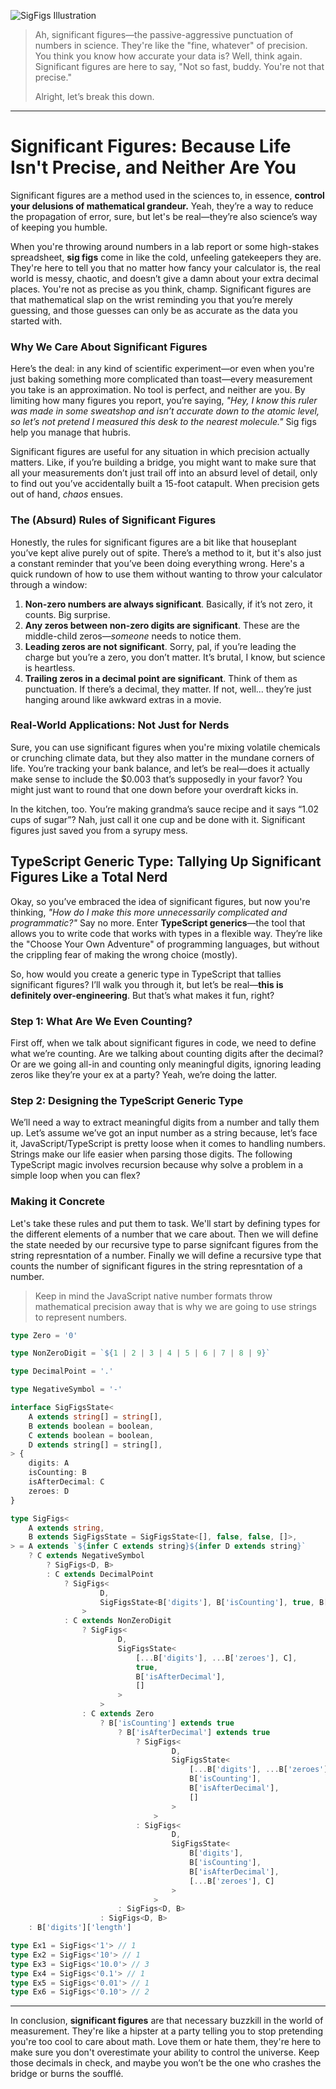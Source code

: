 ![SigFigs Illustration](https://storage.googleapis.com/hox-io-blog-assets/2024-09-15-sig-figs.webp)

> Ah, significant figures—the passive-aggressive punctuation of numbers in
> science. They're like the "fine, whatever" of precision. You think you know
> how accurate your data is? Well, think again. Significant figures are here to
> say, "Not so fast, buddy. You're not that precise."
>
> Alright, let’s break this down.

---

# Significant Figures: Because Life Isn't Precise, and Neither Are You

Significant figures are a method used in the sciences to, in essence, **control
your delusions of mathematical grandeur.** Yeah, they’re a way to reduce the
propagation of error, sure, but let's be real—they’re also science’s way of
keeping you humble.

When you're throwing around numbers in a lab report or some high-stakes
spreadsheet, **sig figs** come in like the cold, unfeeling gatekeepers they are.
They're here to tell you that no matter how fancy your calculator is, the real
world is messy, chaotic, and doesn’t give a damn about your extra decimal
places. You're not as precise as you think, champ. Significant figures are that
mathematical slap on the wrist reminding you that you’re merely guessing, and
those guesses can only be as accurate as the data you started with.

### Why We Care About Significant Figures

Here’s the deal: in any kind of scientific experiment—or even when you're just
baking something more complicated than toast—every measurement you take is an
approximation. No tool is perfect, and neither are you. By limiting how many
figures you report, you’re saying, *"Hey, I know this ruler was made in some
sweatshop and isn’t accurate down to the atomic level, so let’s not pretend I
measured this desk to the nearest molecule."* Sig figs help you manage that
hubris.

Significant figures are useful for any situation in which precision actually
matters. Like, if you’re building a bridge, you might want to make sure that all
your measurements don’t just trail off into an absurd level of detail, only to
find out you’ve accidentally built a 15-foot catapult. When precision gets out
of hand, *chaos* ensues.

### The (Absurd) Rules of Significant Figures

Honestly, the rules for significant figures are a bit like that houseplant
you’ve kept alive purely out of spite. There’s a method to it, but it's also
just a constant reminder that you’ve been doing everything wrong. Here's a quick
rundown of how to use them without wanting to throw your calculator through a
window:

1. **Non-zero numbers are always significant**. Basically, if it’s not zero, it
   counts. Big surprise.
2. **Any zeros between non-zero digits are significant**. These are the
   middle-child zeros—*someone* needs to notice them.
3. **Leading zeros are not significant**. Sorry, pal, if you’re leading the
   charge but you’re a zero, you don’t matter. It’s brutal, I know, but science
   is heartless.
4. **Trailing zeros in a decimal point are significant**. Think of them as
   punctuation. If there’s a decimal, they matter. If not, well... they’re just
   hanging around like awkward extras in a movie.

### Real-World Applications: Not Just for Nerds

Sure, you can use significant figures when you're mixing volatile chemicals or
crunching climate data, but they also matter in the mundane corners of life.
You’re tracking your bank balance, and let’s be real—does it actually make sense
to include the $0.003 that’s supposedly in your favor? You might just want to
round that one down before your overdraft kicks in.

In the kitchen, too. You’re making grandma’s sauce recipe and it says “1.02 cups
of sugar”? Nah, just call it one cup and be done with it. Significant figures
just saved you from a syrupy mess.

## TypeScript Generic Type: Tallying Up Significant Figures Like a Total Nerd

Okay, so you’ve embraced the idea of significant figures, but now you're
thinking, *"How do I make this more unnecessarily complicated and
programmatic?"* Say no more. Enter **TypeScript generics**—the tool that allows
you to write code that works with types in a flexible way. They’re like the
"Choose Your Own Adventure" of programming languages, but without the crippling
fear of making the wrong choice (mostly).

So, how would you create a generic type in TypeScript that tallies significant
figures? I’ll walk you through it, but let’s be real—**this is definitely
over-engineering**. But that’s what makes it fun, right?

### Step 1: What Are We Even Counting?

First off, when we talk about significant figures in code, we need to define
what we’re counting. Are we talking about counting digits after the decimal? Or
are we going all-in and counting only meaningful digits, ignoring leading zeros
like they’re your ex at a party? Yeah, we’re doing the latter.

### Step 2: Designing the TypeScript Generic Type

We’ll need a way to extract meaningful digits from a number and tally them up.
Let’s assume we’ve got an input number as a string because, let’s face it,
JavaScript/TypeScript is pretty loose when it comes to handling numbers. Strings
make our life easier when parsing those digits. The following TypeScript magic
involves recursion because why solve a problem in a simple loop when you can
flex?

### Making it Concrete

Let's take these rules and put them to task. We'll start by defining types for
the different elements of a number that we care about. Then we will define the
state needed by our recursive type to parse signifcant figures from the string
represntation of a number. Finally we will define a recursive type that counts
the number of significant figures in the string represntation of a number.

> Keep in mind the JavaScript native number formats throw mathematical precision
> away that is why we are going to use strings to represent numbers.

```typescript
type Zero = '0'

type NonZeroDigit = `${1 | 2 | 3 | 4 | 5 | 6 | 7 | 8 | 9}`

type DecimalPoint = '.'

type NegativeSymbol = '-'

interface SigFigsState<
	A extends string[] = string[],
	B extends boolean = boolean,
	C extends boolean = boolean,
	D extends string[] = string[],
> {
	digits: A
	isCounting: B
	isAfterDecimal: C
	zeroes: D
}

type SigFigs<
	A extends string,
	B extends SigFigsState = SigFigsState<[], false, false, []>,
> = A extends `${infer C extends string}${infer D extends string}`
	? C extends NegativeSymbol
		? SigFigs<D, B>
		: C extends DecimalPoint
			? SigFigs<
					D,
					SigFigsState<B['digits'], B['isCounting'], true, B['zeroes']>
				>
			: C extends NonZeroDigit
				? SigFigs<
						D,
						SigFigsState<
							[...B['digits'], ...B['zeroes'], C],
							true,
							B['isAfterDecimal'],
							[]
						>
					>
				: C extends Zero
					? B['isCounting'] extends true
						? B['isAfterDecimal'] extends true
							? SigFigs<
									D,
									SigFigsState<
										[...B['digits'], ...B['zeroes'], C],
										B['isCounting'],
										B['isAfterDecimal'],
										[]
									>
								>
							: SigFigs<
									D,
									SigFigsState<
										B['digits'],
										B['isCounting'],
										B['isAfterDecimal'],
										[...B['zeroes'], C]
									>
								>
						: SigFigs<D, B>
					: SigFigs<D, B>
	: B['digits']['length']

type Ex1 = SigFigs<'1'> // 1
type Ex2 = SigFigs<'10'> // 1
type Ex3 = SigFigs<'10.0'> // 3
type Ex4 = SigFigs<'0.1'> // 1
type Ex5 = SigFigs<'0.01'> // 1
type Ex6 = SigFigs<'0.10'> // 2
```

---

In conclusion, **significant figures** are that necessary buzzkill in the world
of measurement. They're like a hipster at a party telling you to stop pretending
you're too cool to care about math. Love them or hate them, they're here to make
sure you don't overestimate your ability to control the universe. Keep those
decimals in check, and maybe you won’t be the one who crashes the bridge or
burns the soufflé.
